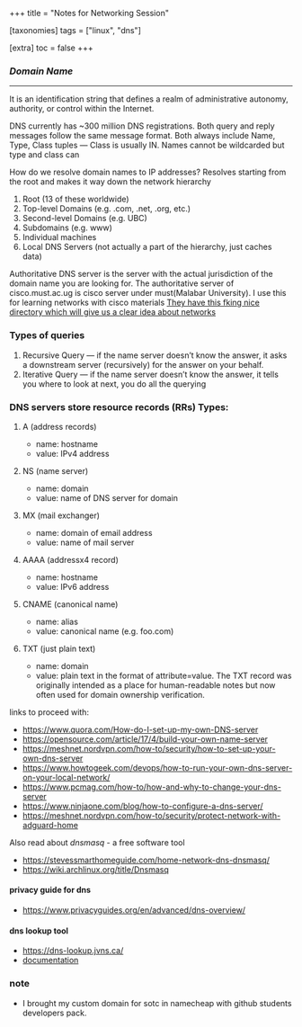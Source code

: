 +++
title = "Notes for Networking Session"

[taxonomies]
tags = ["linux", "dns"]

[extra]
toc = false 
+++

### *_Domain Name_*
---

It is an identification string that defines a realm of administrative autonomy, authority, or control within the Internet.

DNS currently has ~300 million DNS registrations. Both query and reply messages follow the same message format. Both always include Name, Type, Class tuples — Class is usually IN. Names cannot be wildcarded but type and class can

How do we resolve domain names to IP addresses? Resolves starting from the root and makes it way down the network hierarchy

   1. Root (13 of these worldwide)
   2. Top-level Domains (e.g. .com, .net, .org, etc.)
   3. Second-level Domains (e.g. UBC)
   4. Subdomains (e.g. www)
   5. Individual machines
   6. Local DNS Servers (not actually a part of the hierarchy, just caches data)

Authoritative DNS server is the server with the actual jurisdiction of the domain name you are looking for. The authoritative server of cisco.must.ac.ug is cisco server under must(Malabar University). I use this for learning networks with cisco materials [They have this fking nice directory which will give us a clear idea about networks](https://cisco.must.ac.ug/cisco/)


### Types of queries

1. Recursive Query — if the name server doesn’t know the answer, it asks a downstream server (recursively) for the answer on your behalf.
2. Iterative Query — if the name server doesn’t know the answer, it tells you where to look at next, you do all the querying

### DNS servers store resource records (RRs) Types:

1. A (address records)

    - name: hostname
    - value: IPv4 address

2. NS (name server)

    - name: domain
    - value: name of DNS server for domain

3. MX (mail exchanger)

    - name: domain of email address
    - value: name of mail server

4. AAAA (addressx4 record)

    - name: hostname
    - value: IPv6 address

5. CNAME (canonical name)

    - name: alias
    - value: canonical name (e.g. foo.com)

6. TXT (just plain text)

    - name: domain
    - value: plain text in the format of attribute=value. The TXT record was originally intended as a place for human-readable notes but now often used for domain ownership verification.

links to proceed with:
- https://www.quora.com/How-do-I-set-up-my-own-DNS-server
- https://opensource.com/article/17/4/build-your-own-name-server
- https://meshnet.nordvpn.com/how-to/security/how-to-set-up-your-own-dns-server
- https://www.howtogeek.com/devops/how-to-run-your-own-dns-server-on-your-local-network/
- https://www.pcmag.com/how-to/how-and-why-to-change-your-dns-server
- https://www.ninjaone.com/blog/how-to-configure-a-dns-server/
- https://meshnet.nordvpn.com/how-to/security/protect-network-with-adguard-home

Also read about *dnsmasq* -  a free software tool
- https://stevessmarthomeguide.com/home-network-dns-dnsmasq/
- https://wiki.archlinux.org/title/Dnsmasq

#### privacy guide for dns
- https://www.privacyguides.org/en/advanced/dns-overview/

#### dns lookup tool
- https://dns-lookup.jvns.ca/
- [documentation](https://dnslink.dev/)

### note
- I brought my custom domain for sotc in namecheap with github students developers pack.